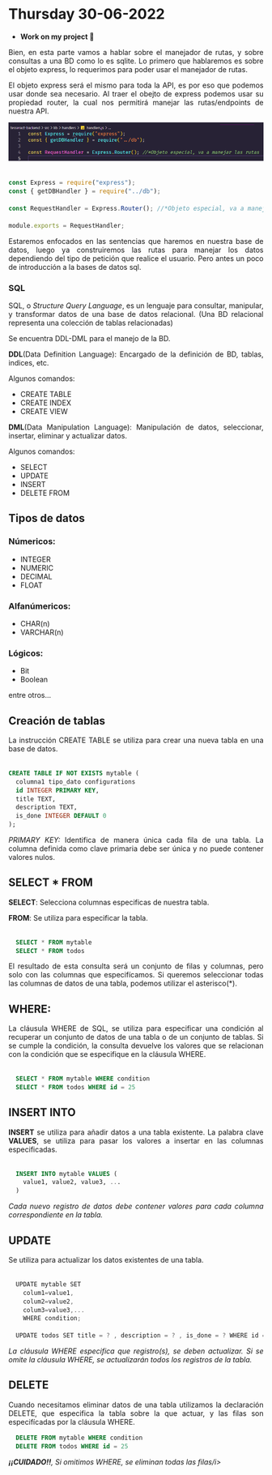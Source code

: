 # Thursday 30-06-2022

<ul>
    <li><strong>Work on my project 🧠</strong></li>
</ul>

<p align="justify">Bien, en esta parte vamos a hablar sobre el manejador de rutas, y sobre consultas a una BD como lo es sqlite. Lo primero que hablaremos es sobre el objeto express, lo requerimos para poder usar el manejador de rutas.</p>

<p align="justify">El objeto express será el mismo para toda la API, es por eso que podemos usar donde sea necesario. Al traer el obejto de express podemos usar su propiedad router, la cual nos permitirá manejar las rutas/endpoints de nuestra API.</p>

<p align="center"><img src="../img/dbHandler.png" alt="dbHanlder-API"/></p>

```javascript

const Express = require("express");
const { getDBHandler } = require("../db");

const RequestHandler = Express.Router(); //*Objeto especial, va a manejar las rutas

module.exports = RequestHandler;

```


<p align="justify">Estaremos enfocados en las sentencias que haremos en nuestra base de datos, luego ya construiremos las rutas para manejar los datos dependiendo del tipo de petición que realice el usuario. Pero antes un poco de introducción a la bases de datos sql.</p>

### SQL

<p align="justify">SQL, o <i>Structure Query Language</i>, es un lenguaje para consultar, manipular, y transformar datos de una base de datos relacional. (Una BD relacional representa una colección de tablas relacionadas)</p>

<p align="justify">Se encuentra DDL-DML para el manejo de la BD.</p>

<p align="justify"><strong>DDL</strong>(Data Definition Language): Encargado de la definición de BD, tablas, indices, etc.</p>

Algunos comandos:

<ul>
  <li>CREATE TABLE</li>
  <li>CREATE INDEX</li>
  <li>CREATE VIEW</li>
</ul>

<p align="justify"><strong>DML</strong>(Data Manipulation Language): Manipulación de datos, seleccionar, insertar, eliminar y actualizar datos.</p>

Algunos comandos:

<ul>
  <li>SELECT</li>
  <li>UPDATE</li>
  <li>INSERT</li>
  <li>DELETE FROM</li>
</ul>

## Tipos de datos

### **Númericos:**

<ul>
  <li>INTEGER</li>
  <li>NUMERIC</li>
  <li>DECIMAL</li>
  <li>FLOAT</li>
</ul>

### **Alfanúmericos:**

<ul>
  <li>CHAR(n)</li>
  <li>VARCHAR(n)</li>
</ul>

### **Lógicos:**

<ul>
  <li>Bit</li>
  <li>Boolean</li>
</ul>

entre otros...

## Creación de tablas

<p align="justify">La instrucción CREATE TABLE se utiliza para crear una nueva tabla en una base de datos.</p>

```sql

CREATE TABLE IF NOT EXISTS mytable (
  columna1 tipo_dato configurations
  id INTEGER PRIMARY KEY,
  title TEXT,
  description TEXT,
  is_done INTEGER DEFAULT 0
);

``` 

<p align="justify"><i>PRIMARY KEY:</i> Identifica de manera única cada fila de una tabla. La columna definida como clave primaria debe ser única y no puede contener valores nulos.</p>

## SELECT * FROM

<p align="justify"><strong>SELECT</strong>: Selecciona columnas especificas de nuestra tabla.</p>
<p align="justify"><strong>FROM</strong>: Se utiliza para especificar la tabla.</p>

```sql

  SELECT * FROM mytable
  SELECT * FROM todos

``` 

<p align="justify">El resultado de esta consulta será un conjunto de filas y columnas, pero solo con las columnas que especifícamos. Si queremos seleccionar todas las columnas de datos de una tabla, podemos utilizar el asterisco(*).</p>

## WHERE:

<p align="justify">La cláusula WHERE de SQL, se utiliza para especificar una condición al recuperar un conjunto de datos de una tabla o de un conjunto de tablas. Si se cumple la condición, la consulta devuelve los valores que se relacionan con la condición que se especifique en la cláusula WHERE.</p>

```sql

  SELECT * FROM mytable WHERE condition
  SELECT * FROM todos WHERE id = 25

```

## INSERT INTO 

<p align="justify"><strong>INSERT</strong> se utiliza para añadir datos a una tabla existente. La palabra clave <strong>VALUES</strong>, se utiliza para pasar los valores a insertar en las columnas especificadas.</p>

```sql

  INSERT INTO mytable VALUES (
    value1, value2, value3, ...
  )

```

<p align="justify"><i>Cada nuevo registro de datos debe contener valores para cada columna correspondiente en la tabla.</i></p>

## UPDATE

<p align="justify">Se utiliza para actualizar los datos existentes de una tabla.</p>

```typescript

  UPDATE mytable SET 
    colum1=value1,
    colum2=value2,
    colum3=value3,...
    WHERE condition;

  UPDATE todos SET title = ? , description = ? , is_done = ? WHERE id = ?
``` 

<p align="justify"><i>La cláusula WHERE especifica que registro(s), se deben actualizar. Si se omite la cláusula WHERE, se actualizarán todos los registros de la tabla.</i></p>

## DELETE

<p align="justify">Cuando necesitamos eliminar datos de una tabla utilizamos la declaración DELETE, que especifica la tabla sobre la que actuar, y las filas son especifícadas por la cláusula WHERE.</p>

```sql
  DELETE FROM mytable WHERE condition
  DELETE FROM todos WHERE id = 25

```

<p align="justify"><i><strong>¡¡CUIDADO!!</strong>, Si omitimos WHERE, se eliminan todas las filas/i></p>

<!-- ```typescript

``` -->

<!-- <ul>
  <li></li>
</ul> -->
<!-- <img/> -->

<i></i>

<strong></strong>
<p align="justify"></p>
<p align="center"></p>
<br />
